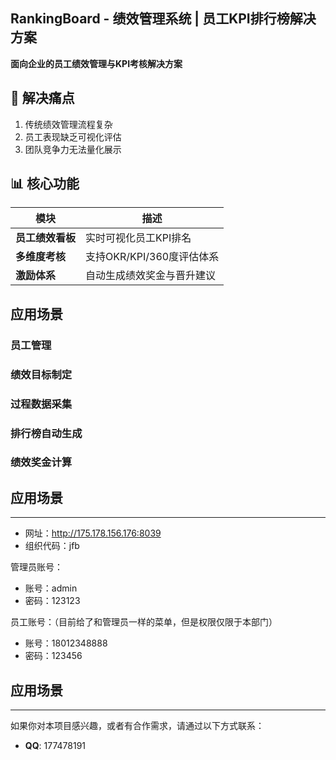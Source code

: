 
## RankingBoard - 绩效管理系统 | 员工KPI排行榜解决方案

**面向企业的员工绩效管理与KPI考核解决方案**

## 🎯 解决痛点
1. 传统绩效管理流程复杂
2. 员工表现缺乏可视化评估
3. 团队竞争力无法量化展示

## 📊 核心功能
| 模块          | 描述                          |
|---------------|-----------------------------|
| **员工绩效看板** | 实时可视化员工KPI排名         |
| **多维度考核**  | 支持OKR/KPI/360度评估体系     |
| **激励体系**    | 自动生成绩效奖金与晋升建议    |

## 应用场景

### 员工管理
### 绩效目标制定
### 过程数据采集
### 排行榜自动生成
### 绩效奖金计算

## 应用场景
------
* 网址：http://175.178.156.176:8039
* 组织代码：jfb

管理员账号：

* 账号：admin
* 密码：123123

员工账号：（目前给了和管理员一样的菜单，但是权限仅限于本部门）

* 账号：18012348888
* 密码：123456

## 应用场景
------
如果你对本项目感兴趣，或者有合作需求，请通过以下方式联系：

- **QQ**: 177478191
